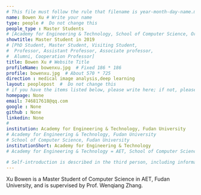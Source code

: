 ```yaml
---
# This file must follow the rule that filename is year-month-day-name.md .
name: Bowen Xu # Write your name
type: people #  Do not change this
people_type : Master Students
# [Academy for Engineering & Technology, School of Computer Science, Organizer]
showtitle: Master Student in 2019
# [PhD Student, Master Student, Visiting Student,
#  Professor, Assistant Professor, Associate professor,
#  Alumni, Cooperation Professor]
title: Bowen Xu # Website Title
profileName: bowenxu.jpg  # Fixed 186 * 186
profile: bowenxu.jpg  # About 570 * 725
direction : medical image analysis,deep learning 
layout: peoplepost  #  Do not change this
# if you have the items listed below, please write here; if not, please write None.
homepage: None
email: 746817618@qq.com
google : None
github : None
linkedin: None
# 
institution: Academy for Engineering & Technology, Fudan University
# Academy for Engineering & Technology, Fudan University
# School of Computer Science, Fudan University
institutionShort: Academy for Engineering & Technology 
# Academy for Engineering & Technology = AET, School of Computer Science = SCS

# Self-introduction is described in the third person, including information such as educational experience
---
```

Xu Bowen is a Master Student of Computer Science in AET, Fudan University, and is supervised by Prof. Wenqiang Zhang.